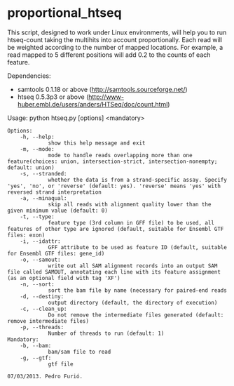 proportional_htseq
==================

This script, designed to work under Linux environments, will help you to run htseq-count taking the multihits into account proportionally. 
Each read will be weighted according to the number of mapped locations. For example, a read mapped to 5 different positions will add 0.2 to the counts of each feature.

Dependencies:
- samtools 0.1.18 or above (http://samtools.sourceforge.net/)
- htseq 0.5.3p3 or above (http://www-huber.embl.de/users/anders/HTSeq/doc/count.html)


Usage: python htseq.py [options] \<mandatory>

    Options:
        -h, --help:
                 show this help message and exit
        -m, --mode:
                 mode to handle reads overlapping more than one feature(choices: union, intersection-strict, intersection-nonempty; default: union)
        -s, --stranded:
                 whether the data is from a strand-specific assay. Specify 'yes', 'no', or 'reverse' (default: yes). 'reverse' means 'yes' with reversed strand interpretation
        -a, --minaqual:
                 skip all reads with alignment quality lower than the given minimum value (default: 0)
        -t, --type:
                 feature type (3rd column in GFF file) to be used, all features of other type are ignored (default, suitable for Ensembl GTF files: exon)
        -i, --idattr:
                 GFF attribute to be used as feature ID (default, suitable for Ensembl GTF files: gene_id)
        -o, --samout:
                 write out all SAM alignment records into an output SAM file called SAMOUT, annotating each line with its feature assignment (as an optional field with tag 'XF')
        -n, --sort:
                 sort the bam file by name (necessary for paired-end reads
        -d, --destiny:
                 output directory (default, the directory of execution)
        -c, --clean_up:
                 Do not remove the intermediate files generated (default: remove intermediate files)
        -p, --threads:
                 Number of threads to run (default: 1)
    Mandatory:
        -b, --bam:
                 bam/sam file to read
        -g, --gtf:
                 gtf file

    07/03/2013. Pedro Furió.
